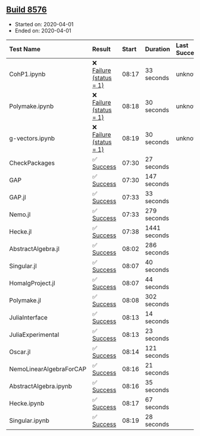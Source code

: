 ## [Build 8576](https://oscarci.mathematik.uni-kl.de/job/oscar/8576/)

* Started on: 2020-04-01
* Ended on: 2020-04-01

| Test Name    | Result | Start | Duration | Last Success | First Failure |
|:-------------|:-------|:------|:---------|:-------------|:--------------|
| CohP1.ipynb | ❌ [Failure (status = 1)](https://oscarci.mathematik.uni-kl.de/job/oscar/8576/artifact/logs/build-8576/CohP1.ipynb.log) | 08:17 | 33 seconds | unknown | unknown |
| Polymake.ipynb | ❌ [Failure (status = 1)](https://oscarci.mathematik.uni-kl.de/job/oscar/8576/artifact/logs/build-8576/Polymake.ipynb.log) | 08:18 | 30 seconds | unknown | unknown |
| g-vectors.ipynb | ❌ [Failure (status = 1)](https://oscarci.mathematik.uni-kl.de/job/oscar/8576/artifact/logs/build-8576/g-vectors.ipynb.log) | 08:19 | 30 seconds | unknown | unknown |
| CheckPackages | ✅ [Success](https://oscarci.mathematik.uni-kl.de/job/oscar/8576/artifact/logs/build-8576/CheckPackages.log) | 07:30 | 27 seconds |  |  |
| GAP | ✅ [Success](https://oscarci.mathematik.uni-kl.de/job/oscar/8576/artifact/logs/build-8576/GAP.log) | 07:30 | 147 seconds |  |  |
| GAP.jl | ✅ [Success](https://oscarci.mathematik.uni-kl.de/job/oscar/8576/artifact/logs/build-8576/GAP.jl.log) | 07:33 | 33 seconds |  |  |
| Nemo.jl | ✅ [Success](https://oscarci.mathematik.uni-kl.de/job/oscar/8576/artifact/logs/build-8576/Nemo.jl.log) | 07:33 | 279 seconds |  |  |
| Hecke.jl | ✅ [Success](https://oscarci.mathematik.uni-kl.de/job/oscar/8576/artifact/logs/build-8576/Hecke.jl.log) | 07:38 | 1441 seconds |  |  |
| AbstractAlgebra.jl | ✅ [Success](https://oscarci.mathematik.uni-kl.de/job/oscar/8576/artifact/logs/build-8576/AbstractAlgebra.jl.log) | 08:02 | 286 seconds |  |  |
| Singular.jl | ✅ [Success](https://oscarci.mathematik.uni-kl.de/job/oscar/8576/artifact/logs/build-8576/Singular.jl.log) | 08:07 | 40 seconds |  |  |
| HomalgProject.jl | ✅ [Success](https://oscarci.mathematik.uni-kl.de/job/oscar/8576/artifact/logs/build-8576/HomalgProject.jl.log) | 08:07 | 44 seconds |  |  |
| Polymake.jl | ✅ [Success](https://oscarci.mathematik.uni-kl.de/job/oscar/8576/artifact/logs/build-8576/Polymake.jl.log) | 08:08 | 302 seconds |  |  |
| JuliaInterface | ✅ [Success](https://oscarci.mathematik.uni-kl.de/job/oscar/8576/artifact/logs/build-8576/JuliaInterface.log) | 08:13 | 14 seconds |  |  |
| JuliaExperimental | ✅ [Success](https://oscarci.mathematik.uni-kl.de/job/oscar/8576/artifact/logs/build-8576/JuliaExperimental.log) | 08:13 | 23 seconds |  |  |
| Oscar.jl | ✅ [Success](https://oscarci.mathematik.uni-kl.de/job/oscar/8576/artifact/logs/build-8576/Oscar.jl.log) | 08:14 | 121 seconds |  |  |
| NemoLinearAlgebraForCAP | ✅ [Success](https://oscarci.mathematik.uni-kl.de/job/oscar/8576/artifact/logs/build-8576/NemoLinearAlgebraForCAP.log) | 08:16 | 21 seconds |  |  |
| AbstractAlgebra.ipynb | ✅ [Success](https://oscarci.mathematik.uni-kl.de/job/oscar/8576/artifact/logs/build-8576/AbstractAlgebra.ipynb.log) | 08:16 | 35 seconds |  |  |
| Hecke.ipynb | ✅ [Success](https://oscarci.mathematik.uni-kl.de/job/oscar/8576/artifact/logs/build-8576/Hecke.ipynb.log) | 08:17 | 67 seconds |  |  |
| Singular.ipynb | ✅ [Success](https://oscarci.mathematik.uni-kl.de/job/oscar/8576/artifact/logs/build-8576/Singular.ipynb.log) | 08:19 | 28 seconds |  |  |
